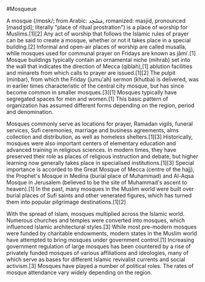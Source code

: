 #Mosqueue

A mosque (/mɒsk/; from Arabic: مَسْجِد‎, romanized: masjid, pronounced [masdʒid]; literally "place of ritual prostration") is a place of worship for Muslims.[1][2] Any act of worship that follows the Islamic rules of prayer can be said to create a mosque, whether or not it takes place in a special building.[2] Informal and open-air places of worship are called musalla, while mosques used for communal prayer on Fridays are known as jāmiʿ.[1] Mosque buildings typically contain an ornamental niche (mihrab) set into the wall that indicates the direction of Mecca (qiblah),[1] ablution facilities and minarets from which calls to prayer are issued.[1][2] The pulpit (minbar), from which the Friday (jumu'ah) sermon (khutba) is delivered, was in earlier times characteristic of the central city mosque, but has since become common in smaller mosques.[3][1] Mosques typically have segregated spaces for men and women.[1] This basic pattern of organization has assumed different forms depending on the region, period and denomination.

Mosques commonly serve as locations for prayer, Ramadan vigils, funeral services, Sufi ceremonies, marriage and business agreements, alms collection and distribution, as well as homeless shelters.[1][3] Historically, mosques were also important centers of elementary education and advanced training in religious sciences. In modern times, they have preserved their role as places of religious instruction and debate, but higher learning now generally takes place in specialised institutions.[1][3] Special importance is accorded to the Great Mosque of Mecca (centre of the hajj), the Prophet's Mosque in Medina (burial place of Muhammad) and Al-Aqsa Mosque in Jerusalem (believed to be the site of Muhammad's ascent to heaven).[1] In the past, many mosques in the Muslim world were built over burial places of Sufi saints and other venerated figures, which has turned them into popular pilgrimage destinations.[1][2]

With the spread of Islam, mosques multiplied across the Islamic world. Numerous churches and temples were converted into mosques, which influenced Islamic architectural styles.[3] While most pre-modern mosques were funded by charitable endowments, modern states in the Muslim world have attempted to bring mosques under government control.[1] Increasing government regulation of large mosques has been countered by a rise of privately funded mosques of various affiliations and ideologies, many of which serve as bases for different Islamic revivalist currents and social activism.[3] Mosques have played a number of political roles. The rates of mosque attendance vary widely depending on the region.